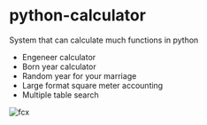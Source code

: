 # python-calculator
System that can calculate much functions in python

* Engeneer calculator
* Born year calculator
* Random year for your marriage
* Large format square meter accounting
* Multiple table search

![fcx](https://user-images.githubusercontent.com/51479761/131706527-83b85b6b-8cee-46a5-9cce-c3f16d267274.JPG)

